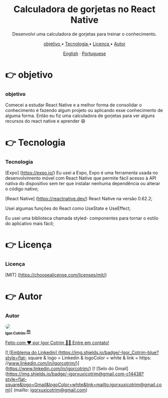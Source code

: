 <h1 align = "center"> Calculadora de gorjetas no React Native </h1>

<p align = "center"> Desenvolvi uma calculadora de gorjetas para treinar o conhecimento. </p>

<p align = "center">
 <a href="#objective"> objetivo </a> •
 <a href="#technology"> Tecnologia </a> •
 <a href="#license"> Licença </a> •
 <a href="#author"> Autor </a>
</p>

<p align="center">
    <a href="README.md">English</a>
    ·
    <a href="README-pt.md">Portuguese</a>
 </p>

# 👉 objetivo

### objetivo
Comecei a estudar React Native e a melhor forma de consolidar o conhecimento é fazendo algum projeto ou aplicando esse conhecimento de alguma forma. Então eu fiz uma calculadora de gorjetas para ver alguns recursos do react native e aprender 😄

# 👉 Tecnologia

### Tecnologia

[Expo] (https://expo.io/) Eu usei a Expo,
Expo é uma ferramenta usada no desenvolvimento móvel com React Native que permite fácil acesso à API nativa do dispositivo sem ter que instalar nenhuma dependência ou alterar o código nativo;

[React Native] (https://reactnative.dev/) React Native na versão 0.62.2;

Usei algumas funções do React como UseState e UseEffect;

Eu usei uma biblioteca chamada styled-
componentes para tornar o estilo do aplicativo mais fácil;

# 👉 Licença

### Licença

[MIT] (https://choosealicense.com/licenses/mit/)

# 👉 Autor

### Autor

<a href="https://www.linkedin.com/in/igorcotrim/">
 <img style = "border-radius: 50%;" src = "https: //avatars2.githubusercontent.
com / u / 50390408? s = 460 & u = fa3dad860e7be785755894c2c7f4cbd20ac4b1b0 & v = 4 "largura =" 100px; "alt =" "/>
 <br />
 <sub> <b> Igor Cotrim </b> </sub> </a> <a href="https://www.linkedin.com/in/igorcotrim/" title="linkedin"> 😎 </ a >


Feito com ❤️ por Igor Cotrim 👋🏽 Entre em contato!

[! [Emblema do Linkedin] (https://img.shields.io/badge/-Igor_Cotrim-blue?style=flat-
square & logo = Linkedin & logoColor = white & link = https: //www.linkedin.com/in/igorcotrim/)] (https://www.linkedin.com/in/igorcotrim/)
[! [Selo do Gmail] (https://img.shields.io/badge/-igorxuxicotrim@gmail.com-c14438?style=flat-square&logo=Gmail&logoColor=white&link=mailto:igorxuxicotrim@gmail.com)] (mailto: igorxuxicotrim@gmail.com)
